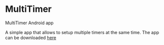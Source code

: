 # MultiTimer
MultiTimer Android app

A simple app that allows to setup multiple timers at the same time. 
The app can be downloaded [here](https://play.google.com/store/apps/details?id=io.dovid.multitimer.paid) 

